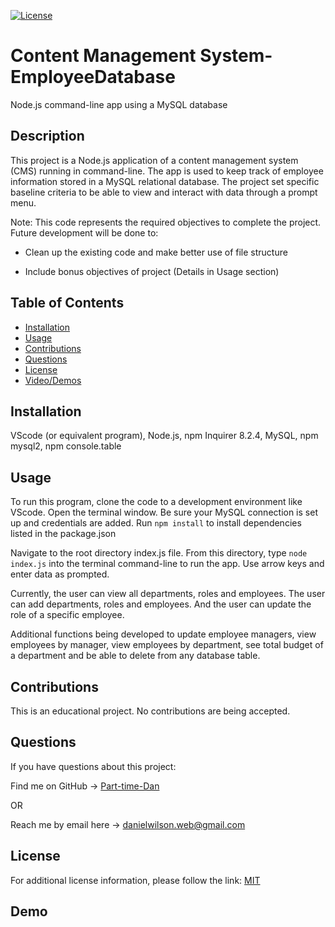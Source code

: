 [![License](https://img.shields.io/badge/License-MIT-blue.svg)](https://choosealicense.com/licenses/mit/)

# Content Management System- EmployeeDatabase
Node.js command-line app using a MySQL database

## Description
This project is a Node.js application of a content management system (CMS) running in command-line. The app is used to keep track of employee information stored in a MySQL relational database. The project set specific baseline criteria to be able to view and interact with data through a prompt menu.

Note: This code represents the required objectives to complete the project. Future development will be done to:

- Clean up the existing code and make better use of file structure

- Include bonus objectives of project (Details in Usage section)

## Table of Contents
- [Installation](#installation)
- [Usage](#usage)
- [Contributions](#contributions)
- [Questions](#questions)
- [License](#license)
- [Video/Demos](#demo)

## Installation
VScode (or equivalent program), Node.js, npm Inquirer 8.2.4, MySQL, npm mysql2, npm console.table

## Usage
To run this program, clone the code to a development environment like VScode. Open the terminal window. Be sure your MySQL connection is set up and credentials are added. Run ```npm install``` to install dependencies listed in the package.json

Navigate to the root directory index.js file. From this directory, type ```node index.js``` into the terminal command-line to run the app. Use arrow keys and enter data as prompted.

Currently, the user can view all departments, roles and employees. The user can add departments, roles and employees. And the user can update the role of a specific employee.

Additional functions being developed to update employee managers, view employees by manager, view employees by department, see total budget of a department and be able to delete from any database table.

## Contributions
This is an educational project. No contributions are being accepted.
 

## Questions
If you have questions about this project:

Find me on GitHub -> [Part-time-Dan](https://github.com/Part-time-Dan)

OR

Reach me by email here -> [danielwilson.web@gmail.com](mailto:danielwilson.web@gmail.com)


## License
For additional license information, please follow the link: [MIT](https://choosealicense.com/licenses/mit/)

## Demo
